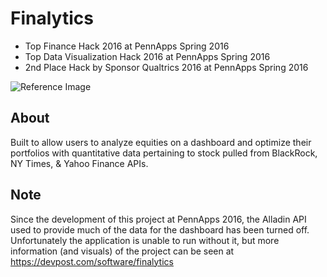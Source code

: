 # Finalytics

- Top Finance Hack 2016 at PennApps Spring 2016
- Top Data Visualization Hack 2016 at PennApps Spring 2016
- 2nd Place Hack by Sponsor Qualtrics 2016 at PennApps Spring 2016

![Reference Image](https://challengepost-s3-challengepost.netdna-ssl.com/photos/production/software_photos/000/408/247/datas/gallery.jpg)

## About

Built to allow users to analyze equities on a dashboard and optimize their portfolios
with quantitative data pertaining to stock pulled from BlackRock, NY Times, & Yahoo
Finance APIs.

## Note

Since the development of this project at PennApps 2016, the Alladin API used to provide much of the data for the dashboard has been turned off. Unfortunately the application is unable to run without it, but more information (and visuals) of the project can be seen at https://devpost.com/software/finalytics




